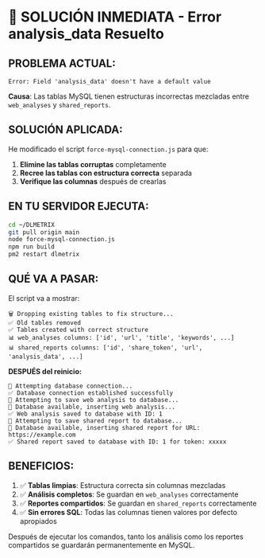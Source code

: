 # 🚨 SOLUCIÓN INMEDIATA - Error analysis_data Resuelto

## PROBLEMA ACTUAL:
```
Error: Field 'analysis_data' doesn't have a default value
```

**Causa**: Las tablas MySQL tienen estructuras incorrectas mezcladas entre `web_analyses` y `shared_reports`.

## SOLUCIÓN APLICADA:

He modificado el script `force-mysql-connection.js` para que:

1. **Elimine las tablas corruptas** completamente
2. **Recree las tablas con estructura correcta** separada
3. **Verifique las columnas** después de crearlas

## EN TU SERVIDOR EJECUTA:

```bash
cd ~/DLMETRIX
git pull origin main
node force-mysql-connection.js
npm run build
pm2 restart dlmetrix
```

## QUÉ VA A PASAR:

El script va a mostrar:
```
🗑️ Dropping existing tables to fix structure...
✅ Old tables removed
✅ Tables created with correct structure
📊 web_analyses columns: ['id', 'url', 'title', 'keywords', ...]
📊 shared_reports columns: ['id', 'share_token', 'url', 'analysis_data', ...]
```

**DESPUÉS del reinicio:**
```
🔄 Attempting database connection...
✅ Database connection established successfully
💾 Attempting to save web analysis to database...
🔧 Database available, inserting web analysis...
✅ Web analysis saved to database with ID: 1
💾 Attempting to save shared report to database...
🔧 Database available, inserting shared report for URL: https://example.com
✅ Shared report saved to database with ID: 1 for token: xxxxx
```

## BENEFICIOS:
1. ✅ **Tablas limpias**: Estructura correcta sin columnas mezcladas
2. ✅ **Análisis completos**: Se guardan en `web_analyses` correctamente
3. ✅ **Reportes compartidos**: Se guardan en `shared_reports` correctamente
4. ✅ **Sin errores SQL**: Todas las columnas tienen valores por defecto apropiados

Después de ejecutar los comandos, tanto los análisis como los reportes compartidos se guardarán permanentemente en MySQL.
